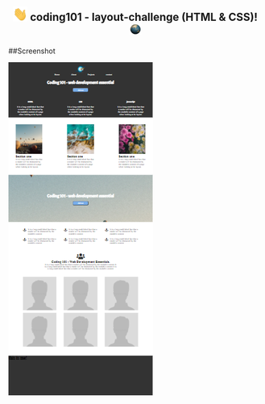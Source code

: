 ﻿<h2 align="center">
  <img alt="Hello" src="https://raw.githubusercontent.com/dev-akshat/archive/main/images/gifs/others/Hi.gif" width="29px"> 
  coding101 - layout-challenge (HTML & CSS)!
  <img alt="Earth" src="https://raw.githubusercontent.com/dev-akshat/archive/main/images/gifs/others/earth.gif" width="24px"/>
</h2>


##Screenshot

![Landing page - layout](screenshot.png)

